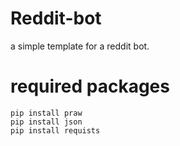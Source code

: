 # Reddit-bot
a simple template for a reddit bot.
# required packages 
```
pip install praw
pip install json
pip install requists
